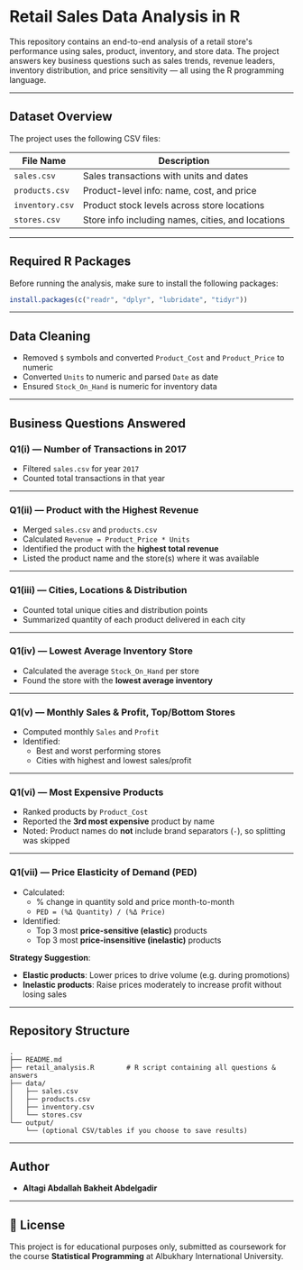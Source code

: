# Retail Sales Data Analysis in R

This repository contains an end-to-end analysis of a retail store's performance using sales, product, inventory, and store data. The project answers key business questions such as sales trends, revenue leaders, inventory distribution, and price sensitivity — all using the R programming language.

---

## Dataset Overview

The project uses the following CSV files:

| File Name       | Description                                      |
|------------------|--------------------------------------------------|
| `sales.csv`      | Sales transactions with units and dates          |
| `products.csv`   | Product-level info: name, cost, and price        |
| `inventory.csv`  | Product stock levels across store locations      |
| `stores.csv`     | Store info including names, cities, and locations|

---

## Required R Packages

Before running the analysis, make sure to install the following packages:

```r
install.packages(c("readr", "dplyr", "lubridate", "tidyr"))
```

---

## Data Cleaning

- Removed `$` symbols and converted `Product_Cost` and `Product_Price` to numeric
- Converted `Units` to numeric and parsed `Date` as date
- Ensured `Stock_On_Hand` is numeric for inventory data

---

## Business Questions Answered

### Q1(i) — Number of Transactions in 2017
- Filtered `sales.csv` for year `2017`
- Counted total transactions in that year

---

### Q1(ii) — Product with the Highest Revenue
- Merged `sales.csv` and `products.csv`
- Calculated `Revenue = Product_Price * Units`
- Identified the product with the **highest total revenue**
- Listed the product name and the store(s) where it was available

---

### Q1(iii) — Cities, Locations & Distribution
- Counted total unique cities and distribution points
- Summarized quantity of each product delivered in each city

---

### Q1(iv) — Lowest Average Inventory Store
- Calculated the average `Stock_On_Hand` per store
- Found the store with the **lowest average inventory**

---

### Q1(v) — Monthly Sales & Profit, Top/Bottom Stores
- Computed monthly `Sales` and `Profit`
- Identified:
  - Best and worst performing stores
  - Cities with highest and lowest sales/profit

---

###  Q1(vi) — Most Expensive Products
- Ranked products by `Product_Cost`
- Reported the **3rd most expensive** product by name
- Noted: Product names do **not** include brand separators (`-`), so splitting was skipped

---

### Q1(vii) — Price Elasticity of Demand (PED)

- Calculated:
  - % change in quantity sold and price month-to-month
  - `PED = (%Δ Quantity) / (%Δ Price)`
- Identified:
  - Top 3 most **price-sensitive (elastic)** products
  - Top 3 most **price-insensitive (inelastic)** products

 **Strategy Suggestion**:
- **Elastic products**: Lower prices to drive volume (e.g. during promotions)
- **Inelastic products**: Raise prices moderately to increase profit without losing sales

---
## Repository Structure

```
.
├── README.md
├── retail_analysis.R        # R script containing all questions & answers
├── data/
│   ├── sales.csv
│   ├── products.csv
│   ├── inventory.csv
│   └── stores.csv
└── output/
    └── (optional CSV/tables if you choose to save results)
```

---

## Author

- **Altagi Abdallah Bakheit Abdelgadir**

---

## 📄 License

This project is for educational purposes only, submitted as coursework for the course **Statistical Programming** at Albukhary International University.

